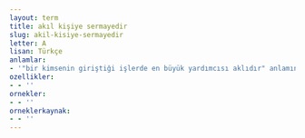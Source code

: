 ```yaml
---
layout: term
title: akıl kişiye sermayedir
slug: akil-kisiye-sermayedir
letter: A
lisan: Türkçe
anlamlar:
- '"bir kimsenin giriştiği işlerde en büyük yardımcısı aklıdır" anlamında kullanılan bir söz'
ozellikler:
- - ''
ornekler:
- - ''
orneklerkaynak:
- - ''
---
```

